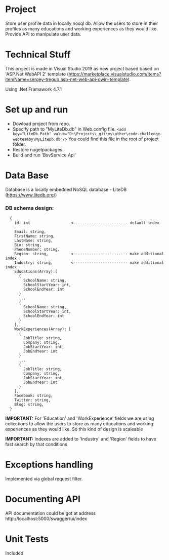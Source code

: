 # Project

Store user profile data in locally nosql db. Allow the users to store in their profiles as many educations and working experiences as they would like.
Provide API to manipulate user data.

# Technical Stuff
This project is made in Visual Studio 2019 as new project based based on 'ASP.Net WebAPI 2' template (https://marketplace.visualstudio.com/items?itemName=sergey-tregub.asp-net-web-api-owin-template).

Using .Net Framawork 4.7.1

# Set up and run
- Dowload project from repo.
- Specify path to "MyLiteDb.db" in Web.config file. 
`<add key="LiteDb.Path" value="D:\Projects\_git\my\other\code-challenge-webteamby\MyLiteDb.db"/>`
  You could find this file in the root of project folder.
- Restore nugetpackages.
- Build and run 'BsvService.Api'

# Data Base
Database is a locally embedded NoSQL database - LiteDB (https://www.litedb.org/)

### DB schema design:

```
  {
    id: int                  <------------------------ default index
  
    Email: string,
    FirstName: string,
    LastName: string,
    Bio: string,
    PhoneNumber: string,
    Region: string,          <------------------------ make additional index
    Industry: string,        <------------------------ make additional index
    Educations(Array):[
      {
        SchoolName: string,
        SchoolStartYear: int,
        SchoolEndYear: int
      }
	  ...
      {
        SchoolName: string,
        SchoolStartYear: int,
        SchoolEndYear: int
      }
    ],
    WorkExperiences(Array): [
      {
        JobTitle: string,
        Company: string,
        JobStartYear: int,
        JobEndYear: int
      }
	  ...
      {
        JobTitle: string,
        Company: string,
        JobStartYear: int,
        JobEndYear: int
      }
    ],
    Facebook: string,
    Twitter: string,
    Blog: string,
  }
```  
**IMPORTANT:** For 'Education' and 'WorkExperience' fields we are using collections to allow the users to store as many  educations and working experiences as they would like. So this kind of design is scaleable

**IMPORTANT:** Indexes are added to 'Industry' and 'Region' fields to have fast search by that conditions


# Exceptions handling

Implemented via global request filter.

# Documenting API

API documentation could be got at address http://localhost:5000/swagger/ui/index

# Unit Tests
 Included
